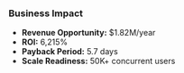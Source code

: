 ### Business Impact

- **Revenue Opportunity:** $1.82M/year
- **ROI:** 6,215%
- **Payback Period:** 5.7 days
- **Scale Readiness:** 50K+ concurrent users
